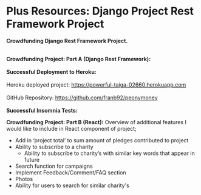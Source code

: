 # Plus Resources: Django Project Rest Framework Project
<b>Crowdfunding Django Rest Framework Project.</b><br></br> 

<b>Crowdfunding Project: Part A (Django Rest Framework):</b><br></br> 
<b>Successful Deployment to Heroku:</b><br></br> 
Heroku deployed project: https://powerful-taiga-02660.herokuapp.com <br></br> 
GitHub Repository: https://github.com/franb92/peonymoney<br></br> 
<b>Successful Insomnia Tests:</b>



<b>Crowdfunding Project: Part B (React):</b>
Overview of additional features I would like to include in React component of project;
- Add in ‘project total’ to sum amount of pledges contributed to project
- Ability to subscribe to a charity
    - Ability to subscribe to charity’s with similar key words that appear in future
- Search function for campaigns
- Implement Feedback/Comment/FAQ section
- Photos
- Ability for users to search for similar charity's 
